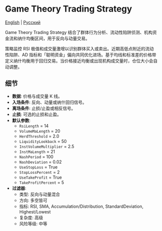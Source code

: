 # Game Theory Trading Strategy
[English](README.md) | [Русский](README_ru.md)

Game Theory Trading Strategy 结合了群体行为分析、流动性陷阱侦测、机构资金流和纳什均衡区间，用于反向与动量交易。

策略监控 RSI 极值和成交量激增以识别群体买入或卖出。近期高低点附近的流动性陷阱、AD 指标和「聪明资金」偏向共同优化进场。基于均线和标准差的价格带定义纳什均衡用于回归交易。当价格接近均衡或出现机构成交量时，仓位大小会自动调整。

## 细节
- **数据**: 价格与成交量 K 线。
- **入场条件**: 反向、动量或纳什回归信号。
- **离场条件**: 止损/止盈或相反信号。
- **止损**: 可选的止损和止盈。
- **默认参数**:
  - `RsiLength` = 14
  - `VolumeMaLength` = 20
  - `HerdThreshold` = 2.0
  - `LiquidityLookback` = 50
  - `InstVolumeMultiplier` = 2.5
  - `InstMaLength` = 21
  - `NashPeriod` = 100
  - `NashDeviation` = 0.02
  - `UseStopLoss` = True
  - `StopLossPercent` = 2
  - `UseTakeProfit` = True
  - `TakeProfitPercent` = 5
- **过滤器**:
  - 类型: 反向与动量混合
  - 方向: 多空皆可
  - 指标: RSI, SMA, Accumulation/Distribution, StandardDeviation, Highest/Lowest
  - 复杂度: 高级
  - 风险等级: 中等
